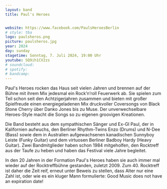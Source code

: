 ```yaml
---
layout: band
title: Paul's Heroes


website: https://www.facebook.com/PaulsHeroesBerlin
# style: tba
logo: paulsheros.png
picture: paulsheros.jpg
year: 2024
day: sunday
stagetime: Sonntag, 7. Juli 2024, 19:00 Uhr
youtube: SQ9ih1CV2zs
# soundcloud:
# spotify:
# bandcamp:
---
```


Paul's Heroes rocken das Haus seit vielen Jahren und brennen auf der Bühne mit ihrem Mix jedesmal ein Rock’n’roll Feuerwerk ab. Sie spielen zum Teil schon seit den Achtzigerjahren zusammen und bieten mit großer Spielfreude einen energiegeladenen Mix druckvoller Coversongs von Black Stone Cherry über Danko Jones bis zu Muse. Der unverwechselbare Heroes-Style macht die Songs so zu eigenen groovigen Kreationen.

Die Band besteht aus dem sympathischen Sänger und Ex-GI Paul, der in Kalifornien aufwuchs, den Berliner Rhythm-Twins Enzo (Drums) und N-Dee (Bass) sowie dem in Australien aufgewachsenen kanadischen Sunnyboy Leiste (Funky Guitar) und dem virtuosen Berliner Badboy Hardy (Heavy Guitar). Zwei Bandmitglieder haben schon 1984 mitgeholfen, den Rocktreff aus der Taufe zu heben und haben das Festival viele Jahre begleitet.

In den 20 Jahren in der Formation Paul's Heroes haben sie auch immer mal wieder auf der Rocktreffbühne gestanden, zuletzt 2009. Zum 40. Rocktreff ist daher die Zeit reif, erneut unter Beweis zu stellen, dass Alter nur eine Zahl ist, oder wie es ein kluger Mann formulierte: Good Music does not have an expiration date!